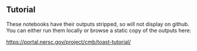## Tutorial

These notebooks have their outputs stripped, so will not display on github.  You can either run them locally or browse a static copy of the outputs here:

https://portal.nersc.gov/project/cmb/toast-tutorial/
